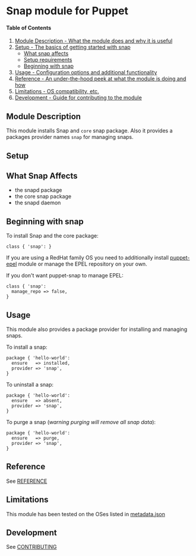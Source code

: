 # Snap module for Puppet

#### Table of Contents

1. [Module Description - What the module does and why it is useful](#module-description)
2. [Setup - The basics of getting started with snap](#setup)
   * [What snap affects](#what-snap-affects)
   * [Setup requirements](#setup-requirements)
   * [Beginning with snap](#beginning-with-snap)
3. [Usage - Configuration options and additional functionality](#usage)
4. [Reference - An under-the-hood peek at what the module is doing and how](#reference)
5. [Limitations - OS compatibility, etc.](#limitations)
6. [Development - Guide for contributing to the module](#development)

## Module Description

This module installs Snap and `core` snap package. Also it provides a packages provider names `snap` for managing snaps.

## Setup

## What Snap Affects

* the snapd package
* the core snap package
* the snapd daemon

## Beginning with snap

To install Snap and the core package:

```puppet
class { 'snap': }
```

If you are using a RedHat family OS you need to additionally install [puppet-epel](https://github.com/voxpupuli/puppet-epel)
module or manage the EPEL repository on your own.

If you don't want puppet-snap to manage EPEL:

```puppet
class { 'snap':
  manage_repo => false,
}
```

## Usage

This module also provides a package provider for installing and managing snaps.

To install a snap:

```puppet
package { 'hello-world':
  ensure   => installed,
  provider => 'snap',
}
```

To uninstall a snap:

```puppet
package { 'hello-world':
  ensure   => absent,
  provider => 'snap',
}
```

To purge a snap (_warning purging will remove all snap data_):

```puppet
package { 'hello-world':
  ensure   => purge,
  provider => 'snap',
}
```

## Reference

See [REFERENCE](https://github.com/root-expert/puppet-snap/blob/master/REFERENCE.md)

## Limitations

This module has been tested on the OSes listed
in [metadata.json](https://github.com/root-expert/puppet-snap/blob/master/metadata.json)

## Development

See [CONTRIBUTING](https://github.com/root-expert/puppet-snap/blob/master/.github/CONTRIBUTING.md)

